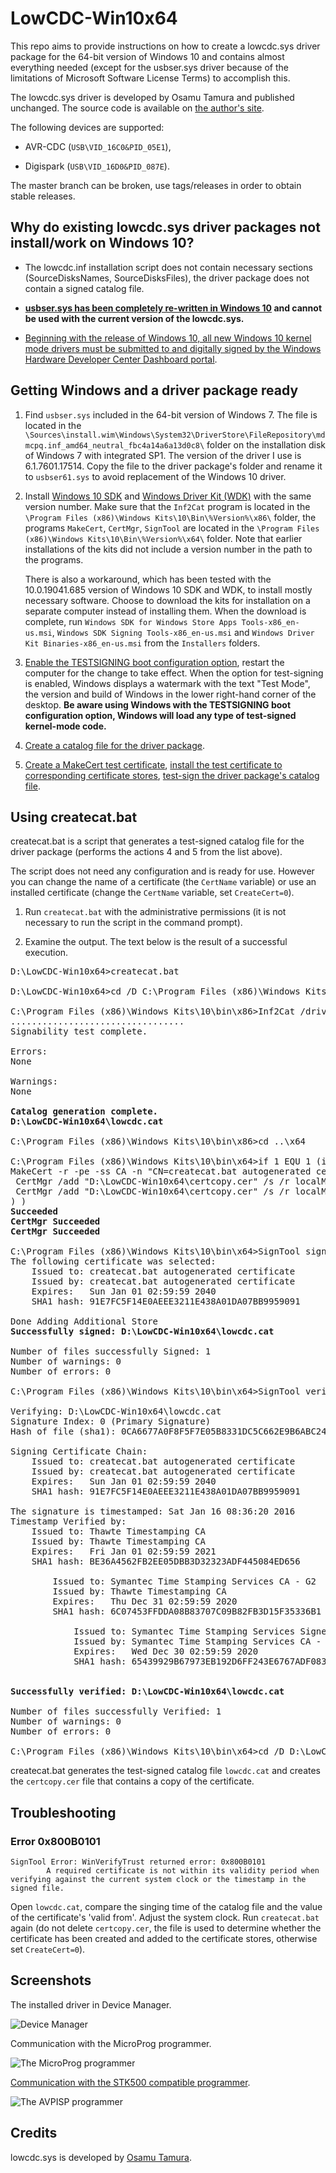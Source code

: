 # LowCDC-Win10x64

This repo aims to provide instructions on how to create a lowcdc.sys driver package for the 64-bit version of Windows 10 and contains almost everything needed (except for the usbser.sys driver because of the limitations of Microsoft Software License Terms) to accomplish this.

The lowcdc.sys driver is developed by Osamu Tamura and published unchanged. The source code is available on [the author's site](#credits).

The following devices are supported:

- AVR-CDC (`USB\VID_16C0&PID_05E1`),

- Digispark (`USB\VID_16D0&PID_087E`).

The master branch can be broken, use tags/releases in order to obtain stable releases.

## Why do existing lowcdc.sys driver packages not install/work on Windows 10?

- The lowcdc.inf installation script does not contain necessary sections (SourceDisksNames, SourceDisksFiles), the driver package does not contain a signed catalog file.

- **[usbser.sys has been completely re-written in Windows 10](https://techcommunity.microsoft.com/t5/microsoft-usb-blog/what-is-new-with-serial-in-windows-10/ba-p/270855) and cannot be used with the current version of the lowcdc.sys.**

- [Beginning with the release of Windows 10, all new Windows 10 kernel mode drivers must be submitted to and digitally signed by the Windows Hardware Developer Center Dashboard portal](https://techcommunity.microsoft.com/t5/windows-hardware-certification/driver-signing-changes-in-windows-10/ba-p/364859).

## Getting Windows and a driver package ready

1. Find `usbser.sys` included in the 64-bit version of Windows 7. The file is located in the `\Sources\install.wim\Windows\System32\DriverStore\FileRepository\mdmcpq.inf_amd64_neutral_fbc4a14a6a13d0c8\` folder on the installation disk of Windows 7 with integrated SP1. The version of the driver I use is 6.1.7601.17514. Copy the file to the driver package's folder and rename it to `usbser61.sys` to avoid replacement of the Windows 10 driver.

2. Install [Windows 10 SDK](https://developer.microsoft.com/en-us/windows/downloads/windows-10-sdk/) and [Windows Driver Kit (WDK)](https://docs.microsoft.com/en-us/windows-hardware/drivers/download-the-wdk) with the same version number. Make sure that the `Inf2Cat` program is located in the `\Program Files (x86)\Windows Kits\10\Bin\%Version%\x86\` folder, the programs `MakeCert`, `CertMgr`, `SignTool` are located in the `\Program Files (x86)\Windows Kits\10\Bin\%Version%\x64\` folder. Note that earlier installations of the kits did not include a version number in the path to the programs.

   There is also a workaround, which has been tested with the 10.0.19041.685 version of Windows 10 SDK and WDK, to install mostly necessary software. Choose to download the kits for installation on a separate computer instead of installing them. When the download is complete, run `Windows SDK for Windows Store Apps Tools-x86_en-us.msi`, `Windows SDK Signing Tools-x86_en-us.msi` and `Windows Driver Kit Binaries-x86_en-us.msi` from the `Installers` folders.

3. [Enable the TESTSIGNING boot configuration option](https://docs.microsoft.com/en-us/windows-hardware/drivers/install/the-testsigning-boot-configuration-option), restart the computer for the change to take effect. When the option for test-signing is enabled, Windows displays a watermark with the text "Test Mode", the version and build of Windows in the lower right-hand corner of the desktop. **Be aware using Windows with the TESTSIGNING boot configuration option, Windows will load any type of test-signed kernel-mode code.**

4. [Create a catalog file for the driver package](https://docs.microsoft.com/en-us/windows-hardware/drivers/install/creating-a-catalog-file-for-a-pnp-driver-package).

5. [Create a MakeCert test certificate](https://docs.microsoft.com/en-us/windows-hardware/drivers/install/makecert-test-certificate), [install the test certificate to corresponding certificate stores](https://docs.microsoft.com/en-us/windows-hardware/drivers/install/using-certmgr-to-install-test-certificates-on-a-test-computer), [test-sign the driver package's catalog file](https://docs.microsoft.com/en-us/windows-hardware/drivers/install/test-signing-a-driver-package-s-catalog-file).

## Using createcat.bat

createcat.bat is a script that generates a test-signed catalog file for the driver package (performs the actions 4 and 5 from the list above).

The script does not need any configuration and is ready for use. However you can change the name of a certificate (the `CertName` variable) or use an installed certificate (change the `CertName` variable, set `CreateCert=0`).

1. Run `createcat.bat` with the administrative permissions (it is not necessary to run the script in the command prompt).

2. Examine the output. The text below is the result of a successful execution.

<pre>
D:\LowCDC-Win10x64>createcat.bat

D:\LowCDC-Win10x64>cd /D C:\Program Files (x86)\Windows Kits\10\Bin\x86

C:\Program Files (x86)\Windows Kits\10\bin\x86>Inf2Cat /driver:"D:\LowCDC-Win10x64" /os:10_X64
.................................
Signability test complete.

Errors:
None

Warnings:
None

<b>Catalog generation complete.
D:\LowCDC-Win10x64\lowcdc.cat</b>

C:\Program Files (x86)\Windows Kits\10\bin\x86>cd ..\x64

C:\Program Files (x86)\Windows Kits\10\bin\x64>if 1 EQU 1 (if not exist "D:\LowCDC-Win10x64\certcopy.cer" (
MakeCert -r -pe -ss CA -n "CN=createcat.bat autogenerated certificate" "D:\LowCDC-Win10x64\certcopy.cer"
 CertMgr /add "D:\LowCDC-Win10x64\certcopy.cer" /s /r localMachine root
 CertMgr /add "D:\LowCDC-Win10x64\certcopy.cer" /s /r localMachine trustedpublisher
) )
<b>Succeeded</b>
<b>CertMgr Succeeded</b>
<b>CertMgr Succeeded</b>

C:\Program Files (x86)\Windows Kits\10\bin\x64>SignTool sign /v /s CA /n "createcat.bat autogenerated certificate" /t http://timestamp.verisign.com/scripts/timstamp.dll "D:\LowCDC-Win10x64\lowcdc.cat"
The following certificate was selected:
    Issued to: createcat.bat autogenerated certificate
    Issued by: createcat.bat autogenerated certificate
    Expires:   Sun Jan 01 02:59:59 2040
    SHA1 hash: 91E7FC5F14E0AEEE3211E438A01DA07BB9959091

Done Adding Additional Store
<b>Successfully signed: D:\LowCDC-Win10x64\lowcdc.cat</b>

Number of files successfully Signed: 1
Number of warnings: 0
Number of errors: 0

C:\Program Files (x86)\Windows Kits\10\bin\x64>SignTool verify /v /pa "D:\LowCDC-Win10x64\lowcdc.cat"

Verifying: D:\LowCDC-Win10x64\lowcdc.cat
Signature Index: 0 (Primary Signature)
Hash of file (sha1): 0CA6677A0F8F5F7E05B8331DC5C662E9B6ABC24C

Signing Certificate Chain:
    Issued to: createcat.bat autogenerated certificate
    Issued by: createcat.bat autogenerated certificate
    Expires:   Sun Jan 01 02:59:59 2040
    SHA1 hash: 91E7FC5F14E0AEEE3211E438A01DA07BB9959091

The signature is timestamped: Sat Jan 16 08:36:20 2016
Timestamp Verified by:
    Issued to: Thawte Timestamping CA
    Issued by: Thawte Timestamping CA
    Expires:   Fri Jan 01 02:59:59 2021
    SHA1 hash: BE36A4562FB2EE05DBB3D32323ADF445084ED656

        Issued to: Symantec Time Stamping Services CA - G2
        Issued by: Thawte Timestamping CA
        Expires:   Thu Dec 31 02:59:59 2020
        SHA1 hash: 6C07453FFDDA08B83707C09B82FB3D15F35336B1

            Issued to: Symantec Time Stamping Services Signer - G4
            Issued by: Symantec Time Stamping Services CA - G2
            Expires:   Wed Dec 30 02:59:59 2020
            SHA1 hash: 65439929B67973EB192D6FF243E6767ADF0834E4


<b>Successfully verified: D:\LowCDC-Win10x64\lowcdc.cat</b>

Number of files successfully Verified: 1
Number of warnings: 0
Number of errors: 0

C:\Program Files (x86)\Windows Kits\10\bin\x64>cd /D D:\LowCDC-Win10x64
</pre>

createcat.bat generates the test-signed catalog file `lowcdc.cat` and creates the `certcopy.cer` file that contains a copy of the certificate.

## Troubleshooting

### Error 0x800B0101

```
SignTool Error: WinVerifyTrust returned error: 0x800B0101
        A required certificate is not within its validity period when verifying against the current system clock or the timestamp in the signed file.
```

Open `lowcdc.cat`, compare the singing time of the catalog file and the value of the certificate's 'valid from'. Adjust the system clock. Run `createcat.bat` again (do not delete `certcopy.cer`, the file is used to determine whether the certificate has been created and added to the certificate stores, otherwise set `CreateCert=0`).

## Screenshots

The installed driver in Device Manager.

![Device Manager](http://artyom.protaskin.ru/storage/lowcdc-win10x64/pictures/device-manager-screenshot-v1016.png)

Communication with the MicroProg programmer.

![The MicroProg programmer](http://artyom.protaskin.ru/storage/lowcdc-win10x64/pictures/microprog-screenshot.png)

[Communication with the STK500 compatible programmer](https://github.com/protaskin/LowCDC-Win10x64/issues/1#issuecomment-261777640).

![The AVPISP programmer](http://artyom.protaskin.ru/storage/lowcdc-win10x64/pictures/avrisp-screenshot.png)

## Credits

lowcdc.sys is developed by [Osamu Tamura](http://www.recursion.jp/prose/avrcdc/).
